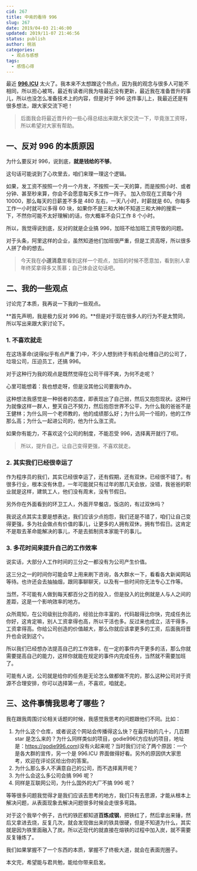 ```yaml
---
cid: 267
title: 中肯的看待 996
slug: 267
date: 2019/04-03 21:46:00
updated: 2019/11-07 21:46:56
status: publish
author: 桃翁
categories: 
  - 观点与感想
tags: 
  - 感悟心得
---
```



最近 **[996.ICU](http://996.ICU)** 太火了。我本来不太想蹭这个热点，因为我的观念与很多人可能不相同，所以担心被骂，最近有读者问我为啥最近没有更新，最近我在准备晋升的事儿，所以也没怎么准备技术上的内容，但是对于 996 这件事儿上，我最近还是有很多想法，跟大家交流下吧！

>  后面我会将最近晋升的一些心得总结出来跟大家交流一下，毕竟涨工资呀，所以希望对大家有帮助。

## 一、反对 996 的本质原因
为什么要反对 996，说到底，**就是钱给的不够**。

这句话可能说到了心坎里去，咱们来理一理这个逻辑。

如果，发工资不按照一个月一个月发，不按照一天一天的算，而是按照小时、或者分钟、甚至秒来算，你会不会愿意每天多工作一阵子。
加入你现在工资每个月 10000，那么每天的日薪差不多是 480 左右，一天八小时，时薪就是 60。你每多工作一小时就可以多得 60 块，如果你不是三和大神(不知道三和大神的搜索一下，不然你可能不太好理解)的话，你大概率不会只工作 8 个小时。

所以，我觉得说到底，反对的就是企业搞 996，加班不给加班工资导致的问题。

对于头条，阿里这样的企业，虽然知道他们加班很严重，但是工资高呀，所以很多人拼了命的想去。

> 今天我在**小道消息**里看到这样一个观点，加班的时候不愿意加，看到别人拿年终奖拿得多又羡慕；自己体会这句话吧。

## 二、我的一些观点

讨论完了本质，我再说一下我的一些观点。

**首先声明，我是极力反对 996 的。**但是对于现在很多人的行为不是太赞同，所以写出来跟大家讨论下。

### 1. 不喜欢就走

在这场革命(说得似乎有点严重了)中，不少人想到终于有机会吐槽自己的公司了，垃圾公司，压迫员工，还搞 996。

对于这种行为我的观点是既然觉得在公司干得不爽，为何不走呢？

心里可能想着：我也想走呀，但是没其他公司要我咋办。

这种想法我感觉是一种弱者的态度，即表现出了自己弱，然后又抱怨现状。这种行为就像这样一群人，整天自己不努力，然后抱怨世界不公平，为什么我的爸爸不是王健林；为什么同一个老师教的，他的成绩那么好；为什么同一个班的，他的工作那么高；为什么一起进公司的，他为什么涨工资。

如果你有能力，不喜欢这个公司的制度，不能忍受 996，选择离开就行了呗。

> 所以，提升自己，让自己变得更强，不喜欢就走。

### 2. 其实我们已经很幸运了
作为程序员的我们，其实已经很幸运了，还有假期，还有双休，已经很不错了。有很多行业，根本没有休息，一年可能就只有过年的那几天会放，没错，我爸爸的职业就是这样，建筑工人，他们没有周末，没有节假日。

另外你在外面看到的环卫工人，外面开早餐店，饭店的，有过双休吗？

我说这点其实主要是想表达，我们应该少点抱怨，我们还是不错了，咱们让自己变得更强，多为社会做点有价值的事儿，让更多的人拥有双休，拥有节假日。这肯定不是取去革命能解决的事儿，不是去抵制资本家能干的事儿。

### 3. 多花时间来提升自己的工作效率
说实话，大部分人工作时间的三分之一都没有为公司产生价值。

这三分之一的时间你可能会早上用来刷下咨询，各大群水一下，看看各大新闻网站等待。也许还会去抽抽烟，跟同事聊聊天，以及有一些时间你无法专心工作等。

当然，不可能有人做到每天都百分之百的投入，但是投入的比例就是人与人之间的差距，这是一个影响效率的地方。

众所周知，在公司级别比你高的，经验比你丰富的，代码敲得比你快，完成任务比你好，这肯定嘛，别人工资拿得也高，所以干活也多。反过来也成立，活干得多，工资拿得高。你给公司创造的价值越大，那么你就应该拿更多的工资，后面我将晋升也会说到这个。

所以我们已经想办法提高自己的工作效率，在一定的事件内干更多的活，那么你就需要提高自己的能力，这样你就能在规定的事件内完成任务，当然就不需要加班了。

可能有人说，公司就是给你的任务是无论怎么做都做不完的，那么这种公司对于资源不合理安排，你可以选择第一点，不喜欢，咱就走。

## 三、这件事情我思考了哪些？

我在跟我周围讨论相关话题的时候，我感觉我思考的问题跟他们不同。比如：
1. 为什么这个仓库，或者说这个网站会传播得这么快？在最开始的几十，几百颗 star 是怎么来的？为什么同样类似的项目，godie996(方应杭的项目，地址是：https://godie996.com)没有火起来呢？当时我们讨论了两个原因：一个是各大群的宣传，另一个是 996.ICU 界面做得好看。另外的原因供大家思考，欢迎在评论区给出你的答案。
2. 为什么那么多人不满意自己的公司，而不选择离开呢？
3. 为什么会这么多公司会搞 996 呢？
4. 同样是互联网公司，为什么国外的大厂不搞 996 呢？

等等很多问题我觉得才是我们应该去思考的地方，我们只有去思源，才能从根本上解决问题，从表面现象去解决问题很多时候会走很多弯路。

对于这个我举个例子，古代的铁匠都知道**百炼成钢**，把铁红了，然后拿出来锤，然后又拿进去烧，反复几次，就会发现做出来的铁具很硬，但是不知道为什么，其实就是因为铁里面融入了炭。所以近现代的就直接在熔铁的过程中加入炭，就不需要反复锤炼了。

我们如果掌握不了一个东西的本质，掌握不了终极大道，就会在表面兜圈子。

本文完，希望能与君共勉，能给你带来启发。
